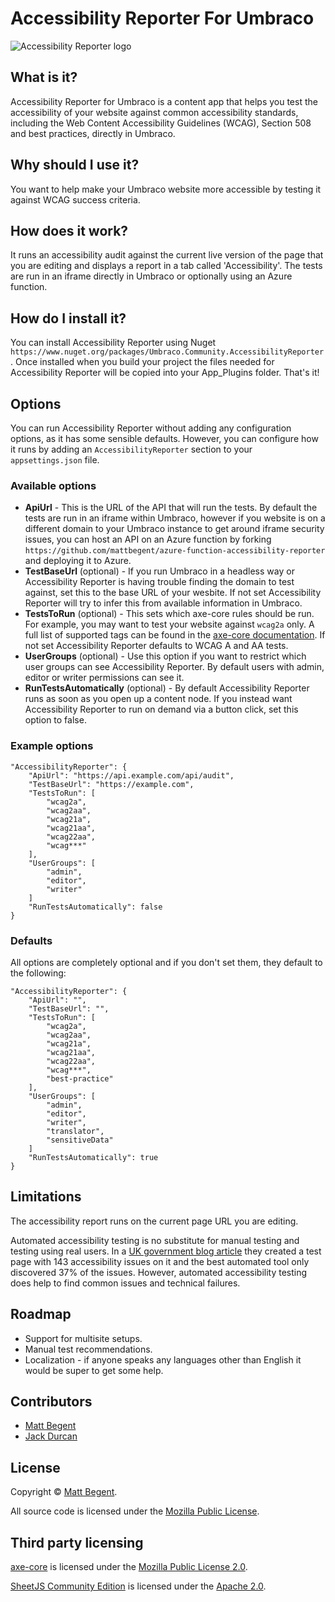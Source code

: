 # Accessibility Reporter For Umbraco

![Accessibility Reporter logo](https://raw.githubusercontent.com/mattbegent/umbraco-accessibility-reporter/main/logos/logo64.png)

## What is it?

Accessibility Reporter for Umbraco is a content app that helps you test the accessibility of your website against common accessibility standards, including the Web Content Accessibility Guidelines (WCAG), Section 508 and best practices, directly in Umbraco.

## Why should I use it?

You want to help make your Umbraco website more accessible by testing it against WCAG success criteria.

## How does it work?

It runs an accessibility audit against the current live version of the page that you are editing and displays a report in a tab called 'Accessibility'. The tests are run in an iframe directly in Umbraco or optionally using an Azure function.

## How do I install it?

You can install Accessibility Reporter using Nuget `https://www.nuget.org/packages/Umbraco.Community.AccessibilityReporter`. Once installed when you build your project the files needed for Accessibility Reporter will be copied into your App_Plugins folder. That's it!

## Options

You can run Accessibility Reporter without adding any configuration options, as it has some sensible defaults. However, you can configure how it runs by adding an `AccessibilityReporter` section to your `appsettings.json` file.

### Available options

- **ApiUrl** - This is the URL of the API that will run the tests. By default the tests are run in an iframe within Umbraco, however if you website is on a different domain to your Umbraco instance to get around iframe security issues, you can host an API on an Azure function by forking `https://github.com/mattbegent/azure-function-accessibility-reporter` and deploying it to Azure.  
- **TestBaseUrl** (optional) - If you run Umbraco in a headless way or Accessibility Reporter is having trouble finding the domain to test against, set this to the base URL of your wesbite. If not set Accessibility Reporter will try to infer this from available information in Umbraco.
- **TestsToRun** (optional) - This sets which axe-core rules should be run. For example, you may want to test your website against `wcag2a` only. A full list of supported tags can be found in the [axe-core documentation](https://www.deque.com/axe/core-documentation/api-documentation/#axe-core-tags). If not set Accessibility Reporter defaults to WCAG A and AA tests. 
- **UserGroups** (optional) - Use this option if you want to restrict which user groups can see Accessibility Reporter. By default users with admin, editor or writer permissions can see it.
- **RunTestsAutomatically** (optional) - By default Accessibility Reporter runs as soon as you open up a content node. If you instead want Accessibility Reporter to run on demand via a button click, set this option to false.

### Example options

    "AccessibilityReporter": {
        "ApiUrl": "https://api.example.com/api/audit",
        "TestBaseUrl": "https://example.com",
        "TestsToRun": [
            "wcag2a", 
            "wcag2aa", 
            "wcag21a", 
            "wcag21aa", 
            "wcag22aa",
            "wcag***"
        ],
        "UserGroups": [
            "admin",
            "editor",
            "writer"
        ]
        "RunTestsAutomatically": false
    }

### Defaults

All options are completely optional and if you don't set them, they default to the following:

    "AccessibilityReporter": {
        "ApiUrl": "",
        "TestBaseUrl": "",
        "TestsToRun": [
            "wcag2a", 
            "wcag2aa", 
            "wcag21a", 
            "wcag21aa", 
            "wcag22aa",
            "wcag***",
            "best-practice"
        ],
        "UserGroups": [
            "admin",
            "editor",
            "writer",
            "translator", 
            "sensitiveData"
        ]
        "RunTestsAutomatically": true
    }

## Limitations

The accessibility report runs on the current page URL you are editing.

Automated accessibility testing is no substitute for manual testing and testing using real users. In a [UK government blog article](https://accessibility.blog.gov.uk/2017/02/24/what-we-found-when-we-tested-tools-on-the-worlds-least-accessible-webpage/) they created a test page with 143 accessibility issues on it and the best automated tool only discovered 37% of the issues. However, automated accessibility testing does help to find common issues and technical failures.

## Roadmap

- Support for multisite setups.
- Manual test recommendations.
- Localization - if anyone speaks any languages other than English it would be super to get some help.

## Contributors

- [Matt Begent](https://github.com/mattbegent)
- [Jack Durcan](https://github.com/jdurcan)

## License

Copyright © [Matt Begent](https://mattbegent.co.uk/).

All source code is licensed under the [Mozilla Public License](https://github.com/mattbegent/azure-function-accessibility-reporter/blob/main/LICENSE).

## Third party licensing

[axe-core](https://github.com/dequelabs/axe-core) is licensed under the [Mozilla Public License 2.0](https://www.mozilla.org/en-US/MPL/2.0/).

[SheetJS Community Edition](https://docs.sheetjs.com/) is licensed under the [Apache 2.0](http://www.apache.org/licenses/LICENSE-2.0).
